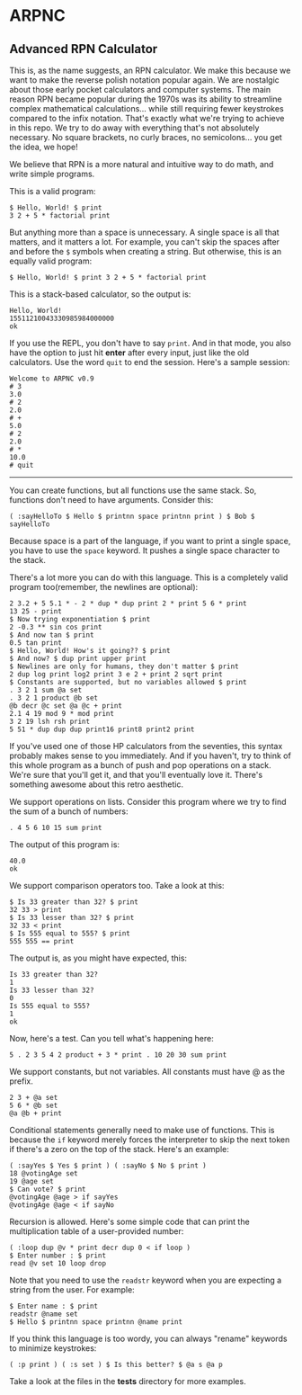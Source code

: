 # ARPNC
## Advanced RPN Calculator

This is, as the name suggests, an RPN calculator. We make this because we want to make the reverse polish notation popular again. We are nostalgic about those early pocket calculators and computer systems. The main reason RPN became popular during the 1970s was its ability to streamline complex mathematical calculations... while still requiring fewer keystrokes compared to the infix notation. That's exactly what we're trying to achieve in this repo. We try to do away with everything that's not absolutely necessary. No square brackets, no curly braces, no semicolons... you get the idea, we hope!

We believe that RPN is a more natural and intuitive way to do math, and write simple programs. 

This is a valid program:

```
$ Hello, World! $ print
3 2 + 5 * factorial print
```

But anything more than a space is unnecessary. A single space is all that matters, and it matters a lot. For example, you can't skip the spaces after and before the `$` symbols when creating a string. But otherwise, this is an equally valid program:

```
$ Hello, World! $ print 3 2 + 5 * factorial print
```

This is a stack-based calculator, so the output is:

```
Hello, World!
15511210043330985984000000
ok
```

If you use the REPL, you don't have to say `print`. And in that mode, you also have the option to just hit **enter** after every input, just like the old calculators. Use the word `quit` to end the session. Here's a sample session:

```
Welcome to ARPNC v0.9
# 3
3.0
# 2
2.0
# +
5.0
# 2
2.0
# *
10.0
# quit
```

---

You can create functions, but all functions use the same stack. So, functions don't need to have arguments. Consider this:

```
( :sayHelloTo $ Hello $ printnn space printnn print ) $ Bob $ sayHelloTo
```

Because space is a part of the language, if you want to print a single space, you have to use the `space` keyword. It pushes a single space character to the stack.

There's a lot more you can do with this language. This is a completely valid program too(remember, the newlines are optional):

```
2 3.2 + 5 5.1 * - 2 * dup * dup print 2 * print 5 6 * print
13 25 - print
$ Now trying exponentiation $ print
2 -0.3 ** sin cos print
$ And now tan $ print
0.5 tan print
$ Hello, World! How's it going?? $ print
$ And now? $ dup print upper print
$ Newlines are only for humans, they don't matter $ print
2 dup log print log2 print 3 e 2 + print 2 sqrt print
$ Constants are supported, but no variables allowed $ print
. 3 2 1 sum @a set
. 3 2 1 product @b set
@b decr @c set @a @c + print
2.1 4 19 mod 9 * mod print
3 2 19 lsh rsh print
5 51 * dup dup dup print16 print8 print2 print
```

If you've used one of those HP calculators from the seventies, this syntax probably makes sense to you immediately. And if you haven't, try to think of this whole program as a bunch of push and pop operations on a stack. We're sure that you'll get it, and that you'll eventually love it. There's something awesome about this retro aesthetic.

We support operations on lists. Consider this program where we try to find the sum of a bunch of numbers:

```
. 4 5 6 10 15 sum print
```

The output of this program is:

```
40.0
ok
```

We support comparison operators too. Take a look at this:

```
$ Is 33 greater than 32? $ print
32 33 > print
$ Is 33 lesser than 32? $ print
32 33 < print
$ Is 555 equal to 555? $ print
555 555 == print
```

The output is, as you might have expected, this:

```
Is 33 greater than 32?
1
Is 33 lesser than 32?
0
Is 555 equal to 555?
1
ok
```

Now, here's a test. Can you tell what's happening here:

```
5 . 2 3 5 4 2 product + 3 * print . 10 20 30 sum print
```

We support constants, but not variables. All constants must have @ as the prefix.

```
2 3 + @a set
5 6 * @b set
@a @b + print
```

Conditional statements generally need to make use of functions. This is because the `if` keyword merely forces the interpreter to skip the next token if there's a zero on the top of the stack. Here's an example:

```
( :sayYes $ Yes $ print ) ( :sayNo $ No $ print )
18 @votingAge set
19 @age set
$ Can vote? $ print
@votingAge @age > if sayYes
@votingAge @age < if sayNo
```

Recursion is allowed. Here's some simple code that can print the multiplication table of a user-provided number:

```
( :loop dup @v * print decr dup 0 < if loop )
$ Enter number : $ print
read @v set 10 loop drop
```

Note that you need to use the `readstr` keyword when you are expecting a string from the user. For example:

```
$ Enter name : $ print
readstr @name set 
$ Hello $ printnn space printnn @name print
```

If you think this language is too wordy, you can always "rename" keywords to minimize keystrokes:

```
( :p print ) ( :s set ) $ Is this better? $ @a s @a p
```

Take a look at the files in the **tests** directory for more examples.
